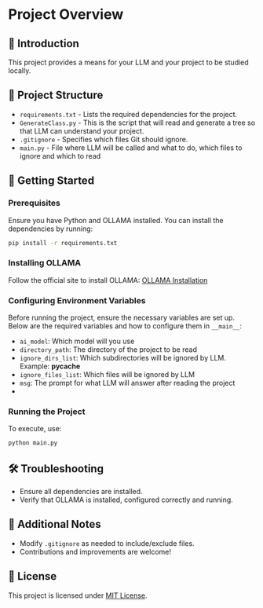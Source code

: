 # Project Overview

## 📌 Introduction
This project provides a means for your LLM and your project to be studied locally.

## 📂 Project Structure
- `requirements.txt` - Lists the required dependencies for the project.
- `GenerateClass.py` - This is the script that will read and generate a tree so that LLM can understand your project.
- `.gitignore` - Specifies which files Git should ignore.
- `main.py` - File where LLM will be called and what to do, which files to ignore and which to read

## 🚀 Getting Started
### Prerequisites
Ensure you have Python and OLLAMA installed. You can install the dependencies by running:
```bash
pip install -r requirements.txt
```

### Installing OLLAMA
Follow the official site to install OLLAMA: [OLLAMA Installation](https://ollama.com)

### Configuring Environment Variables
Before running the project, ensure the necessary variables are set up. Below are the required variables and how to configure them in `__main__`:
- `ai_model`: Which model will you use
- `directory_path`: The directory of the project to be read
- `ignore_dirs_list`: Which subdirectories will be ignored by LLM. Example: __pycache__
- `ignore_files_list`: Which files will be ignored by LLM
- `msg`: The prompt for what LLM will answer after reading the project
- 
### Running the Project
To execute, use:
```bash
python main.py
```

## 🛠 Troubleshooting
- Ensure all dependencies are installed.
- Verify that OLLAMA is installed, configured correctly and running.

## 📌 Additional Notes
- Modify `.gitignore` as needed to include/exclude files.
- Contributions and improvements are welcome!

## 📜 License
This project is licensed under [MIT License](LICENSE).
